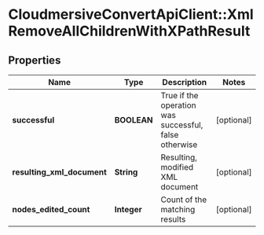 # CloudmersiveConvertApiClient::XmlRemoveAllChildrenWithXPathResult

## Properties
Name | Type | Description | Notes
------------ | ------------- | ------------- | -------------
**successful** | **BOOLEAN** | True if the operation was successful, false otherwise | [optional] 
**resulting_xml_document** | **String** | Resulting, modified XML document | [optional] 
**nodes_edited_count** | **Integer** | Count of the matching results | [optional] 


